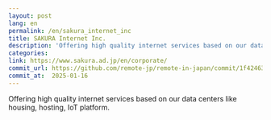 ```yaml
---
layout: post
lang: en
permalink: /en/sakura_internet_inc
title: SAKURA Internet Inc.
description: 'Offering high quality internet services based on our data centers like housing, hosting, IoT platform.'
categories: 
link: https://www.sakura.ad.jp/en/corporate/
commit_url: https://github.com/remote-jp/remote-in-japan/commit/1f42463fa278ec6976af90175ef27509a22908f0
commit_at:  2025-01-16
---
```


<p>Offering high quality internet services based on our data centers like housing, hosting, IoT platform.</p>
